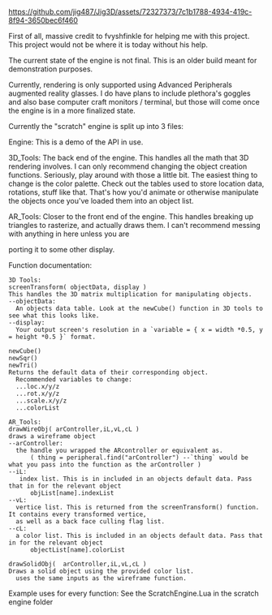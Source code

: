 https://github.com/jig487/Jig3D/assets/72327373/7c1b1788-4934-419c-8f94-3650bec6f460


First of all, massive credit to fvyshfinkle for helping me with this project. This project would not be where it is today without his help.

The current state of the engine is not final. This is an older build meant for demonstration purposes.

Currently, rendering is only supported using Advanced Peripherals augmented reality glasses. I do have plans to include plethora's goggles and also base computer craft monitors / terminal, but those will come once the engine is in a more finalized state.

Currently the "scratch" engine is split up into 3 files:

Engine: This is a demo of the API in use.

3D_Tools: The back end of the engine. This handles all the math that 3D rendering involves. I can only recommend changing the object creation functions. Seriously, play around
  with those a little bit. The easiest thing to change is the color palette. Check out the tables used to store location data, rotations, stuff like that. That's how
  you'd animate or otherwise manipulate the objects once you've loaded them into an object list.
  
AR_Tools: Closer to the front end of the engine. This handles breaking up triangles to rasterize, and actually draws them. I can't recommend messing with anything in here
  unless you are

 porting it to some other display.
  
Function documentation:
```
3D Tools:
screenTransform( objectData, display )
This handles the 3D matrix multiplication for manipulating objects. 
--objectData:
  An objects data table. Look at the newCube() function in 3D tools to see what this looks like.
--display:
  Your output screen's resolution in a `variable = { x = width *0.5, y = height *0.5 }` format.
  
newCube()
newSqr()
newTri()
Returns the default data of their corresponding object.
  Recommended variables to change:
  ...loc.x/y/z
  ...rot.x/y/z
  ...scale.x/y/z
  ...colorList
  
AR_Tools:
drawWireObj( arController,iL,vL,cL )
draws a wireframe object
--arController:
  the handle you wrapped the ARcontroller or equivalent as.
      ( thing = peripheral.find("arController") --`thing` would be what you pass into the function as the arController )
--iL:
   index list. This is in included in an objects default data. Pass that in for the relevant object
      objList[name].indexList
--vL:
  vertice list. This is returned from the screenTransform() function. It contains every transformed vertice, 
  as well as a back face culling flag list.
--cL:
  a color list. This is included in an objects default data. Pass that in for the relevant object
      objectList[name].colorList

drawSolidObj(  arController,iL,vL,cL )
Draws a solid object using the provided color list.
  uses the same inputs as the wireframe function.
  ```
Example uses for every function:
See the ScratchEngine.Lua in the scratch engine folder

